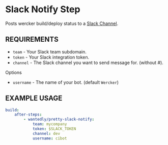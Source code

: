 # Slack Notify Step
Posts wercker build/deploy status to a [Slack Channel](https://slack.com/).

## REQUIREMENTS

* `team` - Your Slack team subdomain.
* `token` - Your Slack integration token.
* `channel` - The Slack channel you want to send message for. (without #).

Options

* `username` - The name of your bot. (default `Wercker`)

## EXAMPLE USAGE

```yml
build:
    after-steps:
        - wantedly/pretty-slack-notify:
            team: mycompany
            token: $SLACK_TOKEN
            channel: dev
            username: cibot
```


